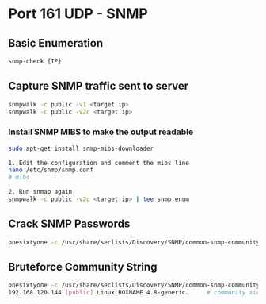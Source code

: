 # Port 161 UDP - SNMP

## Basic Enumeration

```bash
snmp-check {IP}
```

## Capture SNMP traffic sent to server

```bash
snmpwalk -c public -v1 <target ip>
snmpwalk -c public -v2c <target ip>
```

### Install SNMP MIBS to make the output readable

```bash
sudo apt-get install snmp-mibs-downloader

1. Edit the configuration and comment the mibs line
nano /etc/snmp/snmp.conf
# mibs

2. Run snmap again
snmpwalk -c public -v2c <target ip> | tee snmp.enum
```

## Crack SNMP Passwords

```bash
onesixtyone -c /usr/share/seclists/Discovery/SNMP/common-snmp-community-strings-onesixtyone.txt {IP} -w 100
```

## Bruteforce Community String

```bash
onesixtyone -c /usr/share/seclists/Discovery/SNMP/common-snmp-community-strings.txt 192.168.120.144
192.168.120.144 [public] Linux BOXNAME 4.8-generic…     # community string is 'public'
```